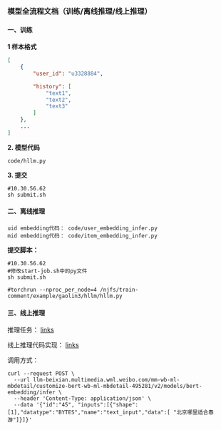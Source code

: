 ### 模型全流程文档（训练/离线推理/线上推理）



#### 一、训练


**1 样本格式**


```json
[
    {
        "user_id": "u3328884",

        "history": [
            "text1",
            "text2",
            "text3"
        ]
    },
    ...
]
```

**2. 模型代码**

    code/hllm.py

**3. 提交**

```
#10.30.56.62
sh submit.sh
```

#### 二、离线推理

    uid embedding代码： code/user_embedding_infer.py
    mid embedding代码： code/item_embedding_infer.py

**提交脚本：**

```
#10.30.56.62
#修改start-job.sh中的py文件
sh submit.sh

#torchrun --nproc_per_node=4 /njfs/train-comment/example/gaolin3/hllm/hllm.py
```

#### 三、线上推理

推理任务：
[links](http://dataworks.sina.com.cn/#/machine-learning/llmonline/task/detail?defID=6166B4A3-3FC4-E157-3B87-F2985664616D&projectID=b1466a87-3357-482b-bddd-a221863bad72&type=llmonline)

线上推理代码实现：
[links](https://git.intra.weibo.com/growth_intelligence_algo/hllm_infer/-/blob/master/model_repository/bert-embedding/1/model.py)

调用方式：

```
curl --request POST \
  --url llm-beixian.multimedia.wml.weibo.com/mm-wb-ml-mbdetail/customize-bert-wb-ml-mbdetail-495281/v2/models/bert-embedding/infer \
  --header 'Content-Type: application/json' \
  --data '{"id":"45", "inputs":[{"shape":[1],"datatype":"BYTES","name":"text_input","data":[ "北京哪里适合春游"]}]}'
  
  ```
